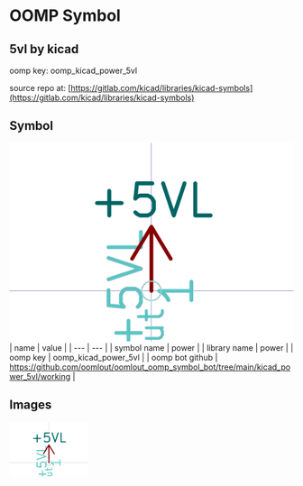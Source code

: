# OOMP Symbol  
## 5vl  by kicad  
  
oomp key: oomp_kicad_power_5vl  
  
source repo at: [https://gitlab.com/kicad/libraries/kicad-symbols](https://gitlab.com/kicad/libraries/kicad-symbols)  
## Symbol  
  
[![working.png](working_600.png)](working.png)  
| name | value | 
| --- | --- | 
| symbol name | power | 
| library name | power | 
| oomp key | oomp_kicad_power_5vl | 
| oomp bot github | https://github.com/oomlout/oomlout_oomp_symbol_bot/tree/main/kicad_power_5vl/working | 
## Images  
  
[![working.png](working_140.png)](working.png)  
